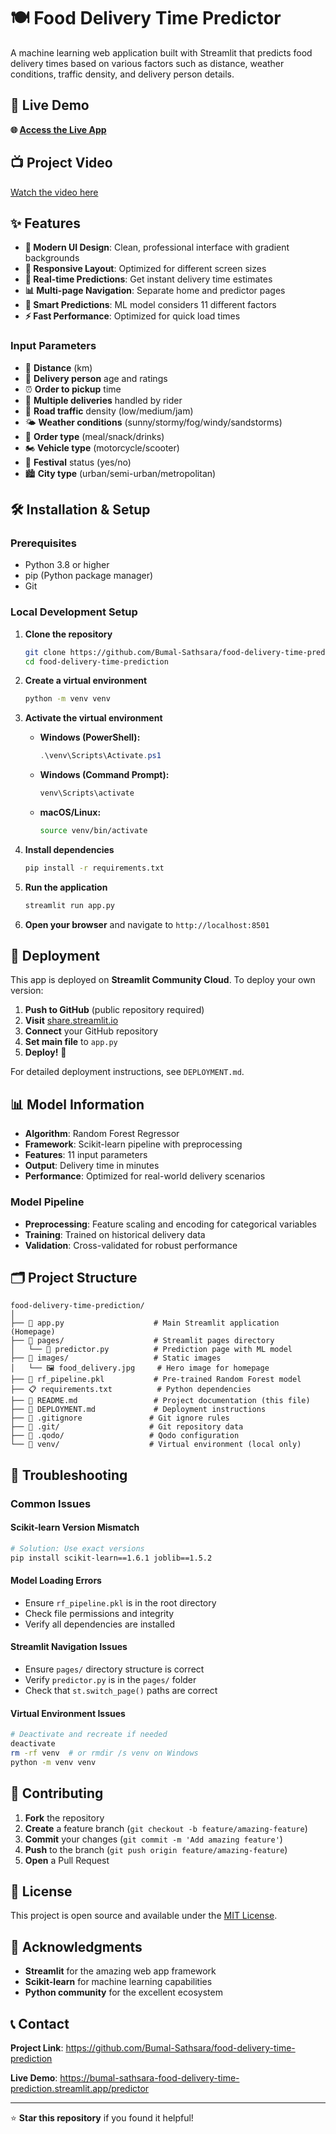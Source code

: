 # 🍽️ Food Delivery Time Predictor

A machine learning web application built with Streamlit that predicts food delivery times based on various factors such as distance, weather conditions, traffic density, and delivery person details.

## 🚀 Live Demo

**🌐 [Access the Live App](https://bumal-sathsara-food-delivery-time-prediction.streamlit.app/predictor)**

## 📺 Project Video  
[Watch the video here](https://mysliit-my.sharepoint.com/:v:/g/personal/it22072238_my_sliit_lk/Ee79iNwdm81NsAFnHnaNghUBRsxA6PxswckrMPvbFrtvWw?nav=eyJyZWZlcnJhbEluZm8iOnsicmVmZXJyYWxBcHAiOiJPbmVEcml2ZUZvckJ1c2luZXNzIiwicmVmZXJyYWxBcHBQbGF0Zm9ybSI6IldlYiIsInJlZmVycmFsTW9kZSI6InZpZXciLCJyZWZlcnJhbFZpZXciOiJNeUZpbGVzTGlua0NvcHkifX0&e=DArbMd)


## ✨ Features

- **🎨 Modern UI Design**: Clean, professional interface with gradient backgrounds
- **📱 Responsive Layout**: Optimized for different screen sizes
- **🔮 Real-time Predictions**: Get instant delivery time estimates
- **📊 Multi-page Navigation**: Separate home and predictor pages
- **🧠 Smart Predictions**: ML model considers 11 different factors
- **⚡ Fast Performance**: Optimized for quick load times

### Input Parameters
- 📍 **Distance** (km)
- 👤 **Delivery person** age and ratings
- ⏰ **Order to pickup** time
- 🚚 **Multiple deliveries** handled by rider
- 🚦 **Road traffic** density (low/medium/jam)
- 🌤️ **Weather conditions** (sunny/stormy/fog/windy/sandstorms)
- 🍕 **Order type** (meal/snack/drinks)
- 🏍️ **Vehicle type** (motorcycle/scooter)
- 🎉 **Festival** status (yes/no)
- 🏙️ **City type** (urban/semi-urban/metropolitan)

## 🛠️ Installation & Setup

### Prerequisites
- Python 3.8 or higher
- pip (Python package manager)
- Git

### Local Development Setup

1. **Clone the repository**
   ```bash
   git clone https://github.com/Bumal-Sathsara/food-delivery-time-prediction.git
   cd food-delivery-time-prediction
   ```

2. **Create a virtual environment**
   ```bash
   python -m venv venv
   ```

3. **Activate the virtual environment**
   - **Windows (PowerShell):**
     ```powershell
     .\venv\Scripts\Activate.ps1
     ```
   - **Windows (Command Prompt):**
     ```cmd
     venv\Scripts\activate
     ```
   - **macOS/Linux:**
     ```bash
     source venv/bin/activate
     ```

4. **Install dependencies**
   ```bash
   pip install -r requirements.txt
   ```

5. **Run the application**
   ```bash
   streamlit run app.py
   ```

6. **Open your browser** and navigate to `http://localhost:8501`

## 🚀 Deployment

This app is deployed on **Streamlit Community Cloud**. To deploy your own version:

1. **Push to GitHub** (public repository required)
2. **Visit** [share.streamlit.io](https://share.streamlit.io)
3. **Connect** your GitHub repository
4. **Set main file** to `app.py`
5. **Deploy!** 🎉

For detailed deployment instructions, see `DEPLOYMENT.md`.

## 📊 Model Information

- **Algorithm**: Random Forest Regressor
- **Framework**: Scikit-learn pipeline with preprocessing
- **Features**: 11 input parameters
- **Output**: Delivery time in minutes
- **Performance**: Optimized for real-world delivery scenarios

### Model Pipeline
- **Preprocessing**: Feature scaling and encoding for categorical variables
- **Training**: Trained on historical delivery data
- **Validation**: Cross-validated for robust performance

## 🗂️ Project Structure

```
food-delivery-time-prediction/
│
├── 📄 app.py                    # Main Streamlit application (Homepage)
├── 📁 pages/                    # Streamlit pages directory
│   └── 📄 predictor.py          # Prediction page with ML model
├── 📁 images/                   # Static images
│   └── 🖼️ food_delivery.jpg     # Hero image for homepage
├── 🤖 rf_pipeline.pkl           # Pre-trained Random Forest model
├── 📋 requirements.txt          # Python dependencies
├── 📖 README.md                 # Project documentation (this file)
├── 🚀 DEPLOYMENT.md             # Deployment instructions
├── 🙈 .gitignore               # Git ignore rules
├── 📁 .git/                    # Git repository data
├── 📁 .qodo/                   # Qodo configuration
└── 📁 venv/                    # Virtual environment (local only)
```

## 🔧 Troubleshooting

### Common Issues

#### Scikit-learn Version Mismatch
```bash
# Solution: Use exact versions
pip install scikit-learn==1.6.1 joblib==1.5.2
```

#### Model Loading Errors
- Ensure `rf_pipeline.pkl` is in the root directory
- Check file permissions and integrity
- Verify all dependencies are installed

#### Streamlit Navigation Issues
- Ensure `pages/` directory structure is correct
- Verify `predictor.py` is in the `pages/` folder
- Check that `st.switch_page()` paths are correct

#### Virtual Environment Issues
```bash
# Deactivate and recreate if needed
deactivate
rm -rf venv  # or rmdir /s venv on Windows
python -m venv venv
```

## 🤝 Contributing

1. **Fork** the repository
2. **Create** a feature branch (`git checkout -b feature/amazing-feature`)
3. **Commit** your changes (`git commit -m 'Add amazing feature'`)
4. **Push** to the branch (`git push origin feature/amazing-feature`)
5. **Open** a Pull Request

## 📄 License

This project is open source and available under the [MIT License](LICENSE).

## 🙏 Acknowledgments

- **Streamlit** for the amazing web app framework
- **Scikit-learn** for machine learning capabilities
- **Python community** for the excellent ecosystem

## 📞 Contact

**Project Link**: https://github.com/Bumal-Sathsara/food-delivery-time-prediction

**Live Demo**: https://bumal-sathsara-food-delivery-time-prediction.streamlit.app/predictor

---

⭐ **Star this repository** if you found it helpful!
